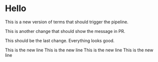 # Hello

This is a new version of terms that should trigger the pipeline.

This is another change that should show the message in PR.

This should be the last change. Everything looks good.

This is the new line
This is the new line
This is the new line
This is the new line